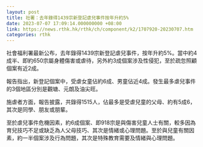 ```yaml
---
layout: post
title: 社署：去年錄得1439宗新登記虐兒事件按年升約5%
date: 2023-07-07 17:09:14.000000000 +08:00
link: https://news.rthk.hk/rthk/ch/component/k2/1707920-20230707.htm
categories: rthk
---
```


社會福利署最新公布，去年錄得1439宗新登記虐兒事件，按年升約5%。當中約4成半、即約650宗屬身體傷害或虐待，另外約3成個案涉及性侵犯，至於疏忽照顧個案有近2成。

報告指出，新登記個案中，受虐女童佔約6成、男童佔近4成。發生最多虐兒事件的3個地區分別是觀塘、元朗及油尖旺。

施虐者方面，報告披露，共錄得1515人，佔最多是受虐兒童的父母、約有5成6，其次是同學、朋友或朋輩。

至於虐兒事件危機因素，約6成個案、即918宗是與傷害兒童人士有關，較多因為育兒技巧不足或缺乏為人父母技巧、其次是情緒或心理問題。至於與兒童有關因素，約一半個案涉及行為問題，其次是特殊教育需要及情緒與心理問題。
